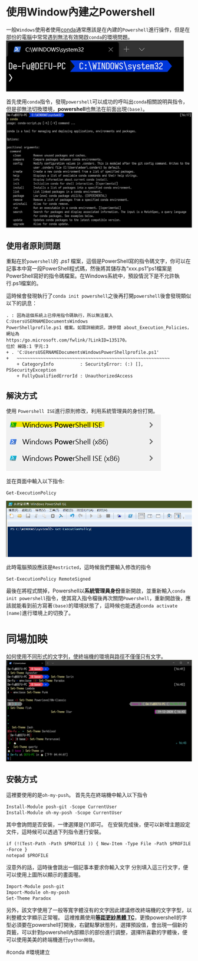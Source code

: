 # 使用Window內建之Powershell
一般`Windows`使用者使用[conda](conda用法)通常應該是在內建的`Powershell`進行操作，但是在部份的電腦中常常遇到無法有效開啟`conda`的環境問題。
![圖片](./picture/powershell_noconda.png)

首先使用`conda`指令，發現`powershell`可以成功的呼叫出`conda`相關說明與指令，但是卻無法切換環境，**powershell**也無法在前面出現`(base)`。
![conda指令訊息](./picture/powershell_condalist.png)

## 使用者原則問題
重點在於`powershell`的 *.ps1* 檔案，這個是PowerShell寫的指令碼文字，你可以在記事本中寫一段PowerShell程式碼，然後將其儲存為“xxx.ps1”ps1檔案是PowerShell寫好的指令碼檔案。在Windows系統中，預設情況下是不允許執行.ps1檔案的。

這時候會發現執行了`conda init powershell`之後再打開`powershell`後會發現類似以下的訊息：
```shell
. : 因為這個系統上已停用指令碼執行，所以無法載入 C:UsersUSERNAMEDocumentsWindows
PowerShellprofile.ps1 檔案。如需詳細資訊，請參閱 about_Execution_Policies，網址為
https:/go.microsoft.com/fwlink/?LinkID=135170。
位於 線路:1 字元:3
+ . 'C:UsersUSERNAMEDocumentsWindowsPowerShellprofile.ps1'
+   ~~~~~~~~~~~~~~~~~~~~~~~~~~~~~~~~~~~~~~~~~~~~~~~~~~~~~~~~~~
    + CategoryInfo          : SecurityError: (:) [], PSSecurityException
    + FullyQualifiedErrorId : UnauthorizedAccess
```

## 解決方式
使用 `Powershell ISE`進行原則修改，利用系統管理員的身份打開。
![powershell ISE](./picture/powershell_ise.png)

並在頁面中輸入以下指令:
```shell
Get-ExecutionPolicy
```

![範例](./picture/指令.png)

此時電腦預設應該是`Restricted`，這時候我們要輸入修改的指令

```shell
Set-ExecutionPolicy RemoteSigned
```

最後在將程式關掉，Powershell以**系統管理員身份**重新開啟，並重新輸入`conda init powershell`指令，使其寫入指令檔後再次關閉`Powershell`，重新開啟後，應該就能看到前方寫著`(base)`的環境狀態了，這時候也能透過`conda activate [name]`進行環境上的切換了。

# 同場加映
如何使用不同形式的文字列，使終端機的環境與路徑不僅僅只有文字。
![主題切換](./picture/theme.png)


## 安裝方式
這裡要使用的是`oh-my-push`。
首先先在終端機中輸入以下指令
```shell
Install-Module posh-git -Scope CurrentUser
Install-Module oh-my-posh -Scope CurrentUser

```
其中會詢問是否安裝，一律選擇是(Y)即可。
在安裝完成後，便可以新增主題設定文件，這時候可以透過下列指令進行安裝。

```shell
if (!(Test-Path -Path $PROFILE )) { New-Item -Type File -Path $PROFILE -Force } 
notepad $PROFILE
```

沒意外的話，這時後會跳出一個記事本要求你輸入文字
分別填入這三行文字，便可以使用上圖所以顯示的畫面喔。
```
Import-Module posh-git 
Import-Module oh-my-posh 
Set-Theme Paradox
```

另外，該文字使用了一般等寬字體沒有的文字因此建議修改終端機的文字字型，以利整體文字顯示正常喔。
這裡推薦使用[**等距更紗黑體 TC**](https://github.com/be5invis/Sarasa-Gothic/releases/download/v0.16.1/sarasa-gothic-ttf-0.16.1.7z)，更換powershell的字型必須要在powershell打開後，右鍵點擊狀態列，選擇預設值，會出現一個新的頁籤，可以針對powershell內部顯示的部份進行調整，選擇所喜歡的字體後，便可以使用美美的終端機進行`python開發`。

#conda  #環境建立 



